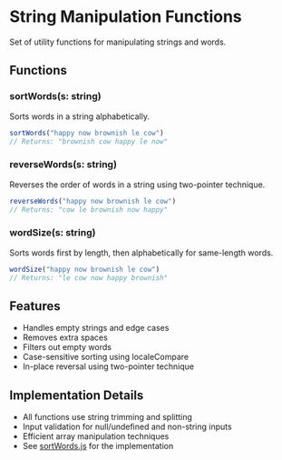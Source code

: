 # String Manipulation Functions

Set of utility functions for manipulating strings and words.

## Functions

### sortWords(s: string)
Sorts words in a string alphabetically.
```javascript
sortWords("happy now brownish le cow") 
// Returns: "brownish cow happy le now"
```

### reverseWords(s: string)
Reverses the order of words in a string using two-pointer technique.
```javascript
reverseWords("happy now brownish le cow")
// Returns: "cow le brownish now happy"
```

### wordSize(s: string)
Sorts words first by length, then alphabetically for same-length words.
```javascript
wordSize("happy now brownish le cow")
// Returns: "le cow now happy brownish"
```

## Features
- Handles empty strings and edge cases
- Removes extra spaces
- Filters out empty words
- Case-sensitive sorting using localeCompare
- In-place reversal using two-pointer technique

## Implementation Details
- All functions use string trimming and splitting
- Input validation for null/undefined and non-string inputs
- Efficient array manipulation techniques
- See [sortWords.js](sortWords.js) for the implementation
